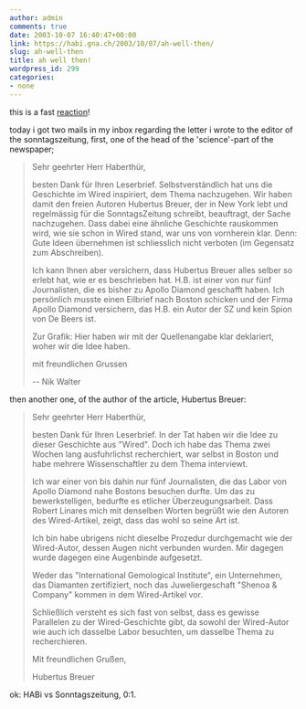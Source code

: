 ```yaml
---
author: admin
comments: true
date: 2003-10-07 16:40:47+00:00
link: https://habi.gna.ch/2003/10/07/ah-well-then/
slug: ah-well-then
title: ah well then!
wordpress_id: 299
categories:
- none
---
```


this is a fast [reaction](https://habi.gna.ch/blog/archives/000077.html)!  

today i got two mails in my inbox regarding the letter i wrote to the editor of the sonntagszeitung, first, one of the head of the 'science'-part of the newspaper;

<blockquote>
Sehr geehrter Herr Haberthür,  

besten Dank für Ihren Leserbrief. Selbstverständlich hat uns die Geschichte im Wired inspiriert, dem Thema nachzugehen. Wir haben damit den freien Autoren Hubertus Breuer, der in New York lebt und regelmässig für die SonntagsZeitung schreibt, beauftragt, der Sache nachzugehen. Dass  dabei eine ähnliche Geschichte rauskommen wird, wie sie schon in Wired stand, war uns von vornherein klar. Denn: Gute Ideen übernehmen ist schliesslich nicht verboten (im Gegensatz zum Abschreiben).  

Ich kann Ihnen aber versichern, dass Hubertus Breuer alles selber so erlebt hat, wie er es beschrieben hat. H.B. ist einer von nur fünf Journalisten, die es bisher zu Apollo Diamond geschafft haben. Ich persönlich musste einen Eilbrief nach Boston schicken und der Firma Apollo Diamond versichern, das H.B. ein Autor der SZ und kein Spion von De Beers ist.  

Zur Grafik: Hier haben wir mit der Quellenangabe klar deklariert, woher wir die Idee haben.   

mit freundlichen Grussen  

-- Nik Walter  

</blockquote>


then another one, of the author of the article, Hubertus Breuer:  

<blockquote>
Sehr geehrter Herr Haberthür,  

besten Dank für Ihren Leserbrief. In der Tat haben wir die Idee zu
dieser Geschichte aus "Wired". Doch ich habe das Thema zwei Wochen
lang ausfuhrlichst recherchiert, war selbst in Boston und habe
mehrere Wissenschaftler zu dem Thema interviewt.  

Ich war einer von bis dahin nur fünf Journalisten, die das Labor von
Apollo Diamond nahe Bostons besuchen durfte. Um das zu
bewerkstelligen, bedurfte es etlicher Überzeugungsarbeit. Dass Robert
Linares mich mit denselben Worten begrüßt wie den Autoren des
Wired-Artikel, zeigt, dass das wohl so seine Art ist.  

Ich bin habe ubrigens nicht dieselbe Prozedur durchgemacht wie der
Wired-Autor, dessen Augen nicht verbunden wurden. Mir dagegen wurde
dagegen eine Augenbinde aufgesetzt.  

Weder das "International Gemological Institute", ein Unternehmen, das
Diamanten zertifiziert, noch das Juweliergeschaft "Shenoa & Company"
kommen in dem Wired-Artikel vor.  

Schließlich versteht es sich fast von selbst, dass es gewisse
Parallelen zu der Wired-Geschichte gibt, da sowohl der Wired-Autor
wie auch ich dasselbe Labor besuchten, um dasselbe Thema zu
recherchieren.  

Mit freundlichen Grußen,  

Hubertus Breuer
</blockquote>

ok: HABi vs Sonntagszeitung, 0:1.
